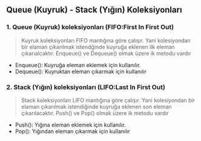 ## Queue (Kuyruk) - Stack (Yığın) Koleksiyonları ##

### 1. Queue (Kuyruk) koleksiyonları (FIFO:First In First Out) ###
> Kuyruk koleksiyonları FIFO mantığına göre çalışır. Yani kolesiyondan bir elaman çıkarılmak istendğinde kuyruğa eklenen ilk eleman çıkarıalcaktır. Enqueue() ve  Dequeue() olmak üzere ik metodu vardır
  - Enqueue(): Kuyruğa eleman eklemek için kullanılır.
  - Dequeue(): Kuyruktan eleman çıkarmak için kullanılır

### 2. Stack (Yığın) koleksiyonları (LIFO:Last In First Out) ###
> Stack koleksiyonları LIFO mantığına göre çalışır. Yani kolesiyondan bir elaman çıkarılmak istendiğinde kuyruğa eklenen son eleman çıkarılacaktır. Push() ve  Pop() olmak üzere ik metodu vardır
  - Push(): Yığına eleman eklemek için kullanılır.
  - Pop(): Yığından eleman çıkarmak için kullanılır
